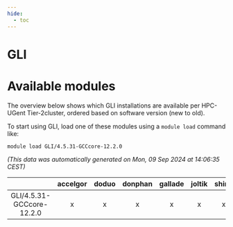 ```yaml
---
hide:
  - toc
---
```


GLI
===

# Available modules


The overview below shows which GLI installations are available per HPC-UGent Tier-2cluster, ordered based on software version (new to old).

To start using GLI, load one of these modules using a `module load` command like:

```shell
module load GLI/4.5.31-GCCcore-12.2.0
```

*(This data was automatically generated on Mon, 09 Sep 2024 at 14:06:35 CEST)*  

| |accelgor|doduo|donphan|gallade|joltik|shinx|skitty|
| :---: | :---: | :---: | :---: | :---: | :---: | :---: | :---: |
|GLI/4.5.31-GCCcore-12.2.0|x|x|x|x|x|x|x|
